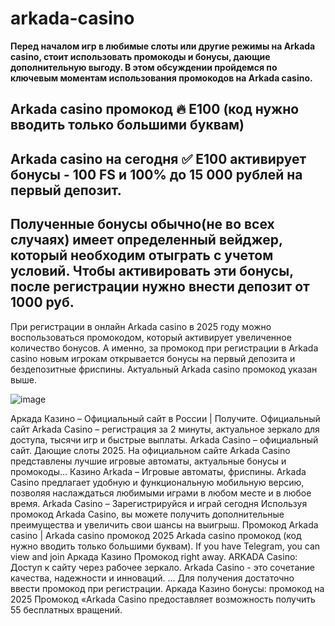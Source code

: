 # arkada-casino

**Перед началом игр в любимые слоты или другие режимы на Arkada casino, стоит использовать промокоды и бонусы, дающие дополнительную выгоду. В этом обсуждении пройдемся по ключевым моментам использования промокодов на Arkada casino.**

## Arkada casino промокод 🔥 E100 (код нужно вводить только большими буквам)

## Arkada casino на сегодня ✅ E100 активирует бонусы - 100 FS и 100% до 15 000 рублей на первый депозит. 

## Полученные бонусы обычно(не во всех случаях) имеет определенный вейджер, который необходим отыграть с учетом условий. Чтобы активировать эти бонусы, после регистрации нужно внести депозит от 1000 руб.

При регистрации в онлайн Arkada casino в 2025 году можно воспользоваться промокодом, который активирует увеличенное количество бонусов. А именно, за промокод при регистрации в Arkada casino новым игрокам открывается бонусы на первый депозита и бездепозитные фриспины. Актуальный Arkada casino промокод указан выше.

![image](https://github.com/user-attachments/assets/5dfdb72b-3800-4039-8120-bc0f620dd0a7)


Аркада Казино – Официальный сайт в России | Получите. Официальный сайт Arkada Casino – регистрация за 2 минуты, актуальное зеркало для доступа, тысячи игр и быстрые выплаты.
Arkada Casino – официальный сайт. Дающие слоты 2025.
На официальном сайте Arkada Casino представлены лучшие игровые автоматы, актуальные бонусы и промокоды...
Казино Arkada – Игровые автоматы, фриспины.
Arkada Casino предлагает удобную и функциональную мобильную версию, позволяя наслаждаться любимыми играми в любом месте и в любое время.
Arkada Casino – Зарегистрируйся и играй сегодня
Используя промокод Arkada Casino, вы можете получить дополнительные преимущества и увеличить свои шансы на выигрыш.
Промокод Arkada casino | Arkada casino промокод 2025
Arkada casino промокод (код нужно вводить только большими буквам).
If you have Telegram, you can view and join Аркада Казино Промокод right away.
ARKADA Casino: Доступ к сайту через рабочее зеркало.
Arkada Casino - это сочетание качества, надежности и инноваций. ... Для получения достаточно ввести промокод при регистрации.
Аркада Казино бонусы: промокод на 2025 Промокод «Arkada Casino предоставляет возможность получить 55 бесплатных вращений.
